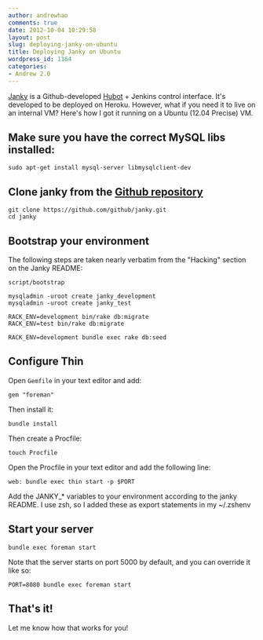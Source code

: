```yaml
---
author: andrewhao
comments: true
date: 2012-10-04 10:29:58
layout: post
slug: deploying-janky-on-ubuntu
title: Deploying Janky on Ubuntu
wordpress_id: 1164
categories:
- Andrew 2.0
---
```


[Janky](https://github.com/blog/1013-janky) is a Github-developed [Hubot](https://github.com/github/hubot) + Jenkins control interface. It's developed to be deployed on Heroku. However, what if you need it to live on an internal VM? Here's how I got it running on a Ubuntu (12.04 Precise) VM.


## Make sure you have the correct MySQL libs installed:

    sudo apt-get install mysql-server libmysqlclient-dev

## Clone janky from the [Github repository](https://github.com/github/janky)

    git clone https://github.com/github/janky.git
    cd janky

## Bootstrap your environment

The following steps are taken nearly verbatim from the "Hacking" section on the Janky README:

    script/bootstrap
    
    mysqladmin -uroot create janky_development
    mysqladmin -uroot create janky_test
    
    RACK_ENV=development bin/rake db:migrate
    RACK_ENV=test bin/rake db:migrate
    
    RACK_ENV=development bundle exec rake db:seed

## Configure Thin


Open `Gemfile` in your text editor and add:

    gem "foreman"

Then install it:

    bundle install

Then create a Procfile:

    touch Procfile

Open the Procfile in your text editor and add the following line:


    
    web: bundle exec thin start -p $PORT



Add the JANKY_* variables to your environment according to the janky README. I use zsh, so I added these as export statements in my ~/.zshenv



## Start your server




    
    bundle exec foreman start



Note that the server starts on port 5000 by default, and you can override it like so:


    PORT=8080 bundle exec foreman start


## That's it!

Let me know how that works for you!
